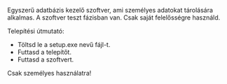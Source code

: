 Egyszerű adatbázis kezelő szoftver, ami személyes adatokat tárolására alkalmas.
A szoftver teszt fázisban van. Csak saját felelősségre használd.

Telepítési útmutató:
 - Töltsd le a setup.exe nevű fájl-t.
 - Futtasd a telepítőt. 
 - Futtasd a szoftvert.

Csak személyes használatra!
